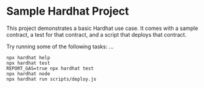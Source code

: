 # Sample Hardhat Project

This project demonstrates a basic Hardhat use case. It comes with a sample contract, a test for that contract, and a script that deploys that contract.

Try running some of the following tasks:
...

```shell
npx hardhat help
npx hardhat test
REPORT_GAS=true npx hardhat test
npx hardhat node
npx hardhat run scripts/deploy.js
```
